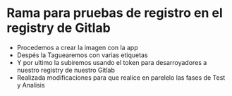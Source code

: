 # Rama para pruebas de registro en el registry de Gitlab
* Procedemos a crear la imagen con la app
* Despés la Taguearemos con varias etiquetas
* Y por ultimo la subiremos usando el token para desarroyadores a nuestro registry de nuestro Gitlab
* Realizada modificaciones para que realice en parelelo las fases de Test y Analisis